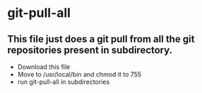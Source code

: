 # git-pull-all

## This file just does a git pull from all the git repositories present in subdirectory.

- Download this file
- Move to /usr/local/bin and chmod it to 755
- run git-pull-all in subdirectories

